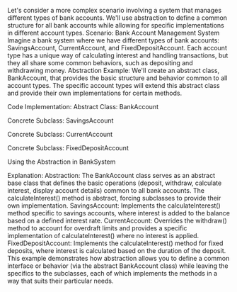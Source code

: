 Let's consider a more complex scenario involving a system that manages different types of bank accounts. We'll use abstraction to define a common structure for all bank accounts while allowing for specific implementations in different account types.
Scenario: Bank Account Management System
Imagine a bank system where we have different types of bank accounts: SavingsAccount, CurrentAccount, and FixedDepositAccount. Each account type has a unique way of calculating interest and handling transactions, but they all share some common behaviors, such as depositing and withdrawing money.
Abstraction Example:
We'll create an abstract class, BankAccount, that provides the basic structure and behavior common to all account types. The specific account types will extend this abstract class and provide their own implementations for certain methods.

Code Implementation:
Abstract Class: BankAccount

Concrete Subclass: SavingsAccount

Concrete Subclass: CurrentAccount

Concrete Subclass: FixedDepositAccount

Using the Abstraction in BankSystem

Explanation:
Abstraction: The BankAccount class serves as an abstract base class that defines the basic operations (deposit, withdraw, calculate interest, display account details) common to all bank accounts. The calculateInterest() method is abstract, forcing subclasses to provide their own implementation.
SavingsAccount: Implements the calculateInterest() method specific to savings accounts, where interest is added to the balance based on a defined interest rate.
CurrentAccount: Overrides the withdraw() method to account for overdraft limits and provides a specific implementation of calculateInterest() where no interest is applied.
FixedDepositAccount: Implements the calculateInterest() method for fixed deposits, where interest is calculated based on the duration of the deposit.
This example demonstrates how abstraction allows you to define a common interface or behavior (via the abstract BankAccount class) while leaving the specifics to the subclasses, each of which implements the methods in a way that suits their particular needs.
